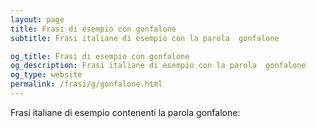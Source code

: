 ```yaml
---
layout: page
title: Frasi di esempio con gonfalone 
subtitle: Frasi italiane di esempio con la parola  gonfalone

og_title: Frasi di esempio con gonfalone 
og_description: Frasi italiane di esempio con la parola  gonfalone
og_type: website
permalink: /frasi/g/gonfalone.html
---
```


Frasi italiane di esempio contenenti la parola gonfalone:


